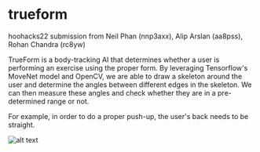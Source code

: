 # trueform
hoohacks22 submission from Neil Phan (nnp3axx), Alip Arslan (aa8pss), Rohan Chandra (rc8yw) 

TrueForm is a body-tracking AI that determines whether a user is performing an exercise using the proper form.
By leveraging Tensorflow's MoveNet model and OpenCV, we are able to draw a skeleton around the user and determine 
the angles between different edges in the skeleton. We can then measure these angles and check whether they are in a pre-determined range or not. 

For example, in order to do a proper push-up, the user's back needs to be straight. 

![alt text](https://github.com/[rohanchandra-cpe]/[trueform]/blob/main/skeletonhoohacks?raw=true)
